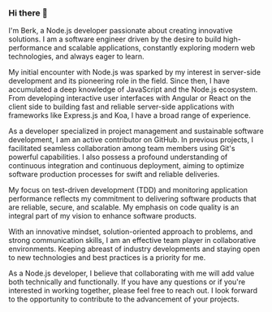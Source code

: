 ### Hi there 👋

I'm Berk, a Node.js developer passionate about creating innovative solutions. I am a software engineer driven by the desire to build high-performance and scalable applications, constantly exploring modern web technologies, and always eager to learn.

My initial encounter with Node.js was sparked by my interest in server-side development and its pioneering role in the field. Since then, I have accumulated a deep knowledge of JavaScript and the Node.js ecosystem. From developing interactive user interfaces with Angular or React on the client side to building fast and reliable server-side applications with frameworks like Express.js and Koa, I have a broad range of experience.

As a developer specialized in project management and sustainable software development, I am an active contributor on GitHub. In previous projects, I facilitated seamless collaboration among team members using Git's powerful capabilities. I also possess a profound understanding of continuous integration and continuous deployment, aiming to optimize software production processes for swift and reliable deliveries.

My focus on test-driven development (TDD) and monitoring application performance reflects my commitment to delivering software products that are reliable, secure, and scalable. My emphasis on code quality is an integral part of my vision to enhance software products.

With an innovative mindset, solution-oriented approach to problems, and strong communication skills, I am an effective team player in collaborative environments. Keeping abreast of industry developments and staying open to new technologies and best practices is a priority for me.

As a Node.js developer, I believe that collaborating with me will add value both technically and functionally. If you have any questions or if you're interested in working together, please feel free to reach out. I look forward to the opportunity to contribute to the advancement of your projects.
